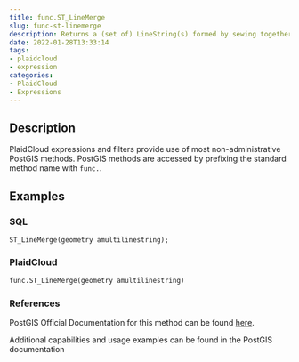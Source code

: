 ```yaml
---
title: func.ST_LineMerge
slug: func-st-linemerge
description: Returns a (set of) LineString(s) formed by sewing together the constituent line work of a MULTILINESTRING
date: 2022-01-28T13:33:14
tags:
- plaidcloud
- expression
categories:
- PlaidCloud
- Expressions
---
```



## Description


PlaidCloud expressions and filters provide use of most non-administrative PostGIS methods. PostGIS methods are accessed by prefixing the standard method name with `func.`.



## Examples


### SQL



```
ST_LineMerge(geometry amultilinestring);
```


### PlaidCloud



```python
func.ST_LineMerge(geometry amultilinestring)
```


### References


PostGIS Official Documentation for this method can be found [here](https://postgis.net/docs/manual-3.1/ST_LineMerge.html).



Additional capabilities and usage examples can be found in the PostGIS documentation

